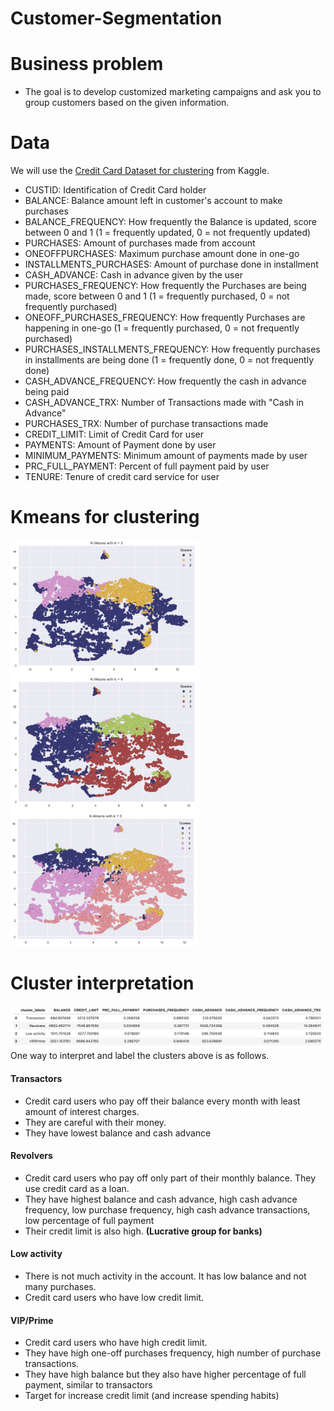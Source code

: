 # Customer-Segmentation

# Business problem
* The goal is to develop customized marketing campaigns and ask you to group customers based on the given information.

# Data
We will use the [Credit Card Dataset for clustering](https://www.kaggle.com/arjunbhasin2013/ccdata) from Kaggle.
- CUSTID: Identification of Credit Card holder
- BALANCE: Balance amount left in customer's account to make purchases
- BALANCE_FREQUENCY: How frequently the Balance is updated, score between 0 and 1 (1 = frequently updated, 0 = not frequently updated)
- PURCHASES: Amount of purchases made from account
- ONEOFFPURCHASES: Maximum purchase amount done in one-go
- INSTALLMENTS_PURCHASES: Amount of purchase done in installment
- CASH_ADVANCE: Cash in advance given by the user
- PURCHASES_FREQUENCY: How frequently the Purchases are being made, score between 0 and 1 (1 = frequently purchased, 0 = not frequently purchased)
- ONEOFF_PURCHASES_FREQUENCY: How frequently Purchases are happening in one-go (1 = frequently purchased, 0 = not frequently purchased)
- PURCHASES_INSTALLMENTS_FREQUENCY: How frequently purchases in installments are being done (1 = frequently done, 0 = not frequently done)
- CASH_ADVANCE_FREQUENCY: How frequently the cash in advance being paid
- CASH_ADVANCE_TRX: Number of Transactions made with "Cash in Advance"
- PURCHASES_TRX: Number of purchase transactions made
- CREDIT_LIMIT: Limit of Credit Card for user
- PAYMENTS: Amount of Payment done by user
- MINIMUM_PAYMENTS: Minimum amount of payments made by user
- PRC_FULL_PAYMENT: Percent of full payment paid by user
- TENURE: Tenure of credit card service for user

# Kmeans for clustering

<p float="left">
  <img src="images/kmeans=3.png" width="300" />
  <img src="images/kmeans=4.png" width="300" /> 
  <img src="images/kmeans=5.png" width="300" />
</p>

# Cluster interpretation
![stats](images/stats.png)
One way to interpret and label the clusters above is as follows. 

#### Transactors
- Credit card users who pay off their balance every month with least amount of interest charges. 
- They are careful with their money. 
- They have lowest balance and cash advance

#### Revolvers
- Credit card users who pay off only part of their monthly balance. They use credit card as a loan.  
- They have highest balance and cash advance, high cash advance frequency, low purchase frequency, high cash advance transactions, low percentage of full payment
- Their credit limit is also high. **(Lucrative group for banks)**

#### Low activity
- There is not much activity in the account. It has low balance and not many purchases. 
- Credit card users who have low credit limit.

#### VIP/Prime
- Credit card users who have high credit limit. 
- They have high one-off purchases frequency, high number of purchase transactions. 
- They have high balance but they also have higher percentage of full payment, similar to transactors
- Target for increase credit limit (and increase spending habits)


